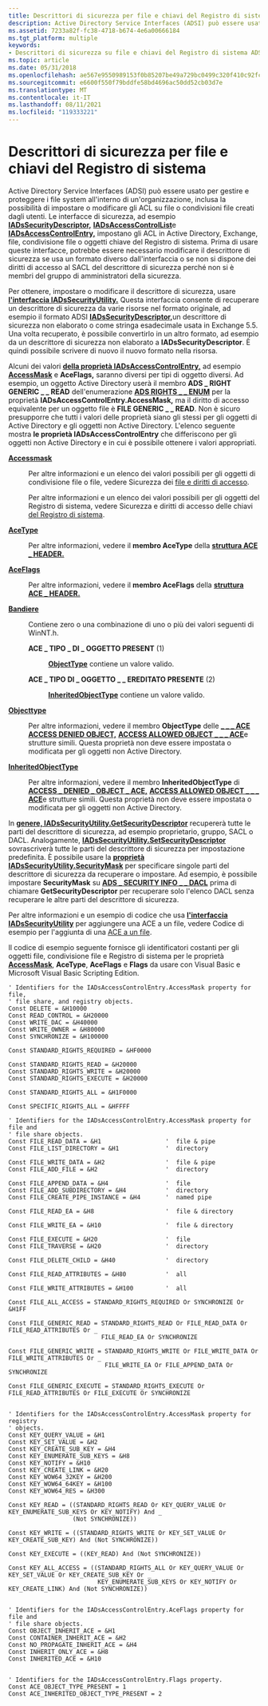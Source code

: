 ```yaml
---
title: Descrittori di sicurezza per file e chiavi del Registro di sistema
description: Active Directory Service Interfaces (ADSI) può essere usato per gestire e proteggere i file system all'interno di un'organizzazione, inclusa la possibilità di impostare o modificare gli ACL su file o condivisioni file creati dagli utenti.
ms.assetid: 7233a82f-fc38-4718-b674-4e6a00666184
ms.tgt_platform: multiple
keywords:
- Descrittori di sicurezza su file e chiavi del Registro di sistema ADSI
ms.topic: article
ms.date: 05/31/2018
ms.openlocfilehash: ae567e9550989153f0b85207be49a729bc0499c320f410c92fc993269d997da7
ms.sourcegitcommit: e6600f550f79bddfe58bd4696ac50dd52cb03d7e
ms.translationtype: MT
ms.contentlocale: it-IT
ms.lasthandoff: 08/11/2021
ms.locfileid: "119333221"
---
```

# <a name="security-descriptors-on-files-and-registry-keys"></a>Descrittori di sicurezza per file e chiavi del Registro di sistema

Active Directory Service Interfaces (ADSI) può essere usato per gestire e proteggere i file system all'interno di un'organizzazione, inclusa la possibilità di impostare o modificare gli ACL su file o condivisioni file creati dagli utenti. Le interfacce di sicurezza, ad esempio [**IADsSecurityDescriptor,**](/windows/desktop/api/Iads/nn-iads-iadssecuritydescriptor) [**IADsAccessControlList**](/windows/desktop/api/Iads/nn-iads-iadsaccesscontrollist)e [**IADsAccessControlEntry,**](/windows/desktop/api/Iads/nn-iads-iadsaccesscontrolentry) impostano gli ACL in Active Directory, Exchange, file, condivisione file o oggetti chiave del Registro di sistema. Prima di usare queste interfacce, potrebbe essere necessario modificare il descrittore di sicurezza se usa un formato diverso dall'interfaccia o se non si dispone dei diritti di accesso al SACL del descrittore di sicurezza perché non si è membri del gruppo di amministratori della sicurezza.

Per ottenere, impostare o modificare il descrittore di sicurezza, usare [**l'interfaccia IADsSecurityUtility.**](/windows/desktop/api/Iads/nn-iads-iadssecurityutility) Questa interfaccia consente di recuperare un descrittore di sicurezza da varie risorse nel formato originale, ad esempio il formato ADSI [**IADsSecurityDescriptor,**](/windows/desktop/api/Iads/nn-iads-iadssecuritydescriptor)un descrittore di sicurezza non elaborato o come stringa esadecimale usata in Exchange 5.5. Una volta recuperato, è possibile convertirlo in un altro formato, ad esempio da un descrittore di sicurezza non elaborato a **IADsSecurityDescriptor**. È quindi possibile scrivere di nuovo il nuovo formato nella risorsa.

Alcuni dei valori [**della proprietà IADsAccessControlEntry,**](/windows/desktop/api/Iads/nn-iads-iadsaccesscontrolentry) ad esempio [**AccessMask**](iadsaccesscontrolentry-property-methods.md) e **AceFlags,** saranno diversi per tipi di oggetto diversi. Ad esempio, un oggetto Active Directory userà il membro **ADS \_ RIGHT GENERIC \_ \_ READ** dell'enumerazione [**ADS RIGHTS \_ \_ ENUM**](/windows/win32/api/iads/ne-iads-ads_rights_enum) per la proprietà **IADsAccessControlEntry.AccessMask,** ma il diritto di accesso equivalente per un oggetto file è **FILE GENERIC \_ \_ READ**. Non è sicuro presupporre che tutti i valori delle proprietà siano gli stessi per gli oggetti di Active Directory e gli oggetti non Active Directory. L'elenco seguente mostra **le proprietà IADsAccessControlEntry** che differiscono per gli oggetti non Active Directory e in cui è possibile ottenere i valori appropriati.

<dl> <dt>

<span id="AccessMask"></span><span id="accessmask"></span><span id="ACCESSMASK"></span>[**Accessmask**](iadsaccesscontrolentry-property-methods.md)
</dt> <dd>

Per altre informazioni e un elenco dei valori possibili per gli oggetti di condivisione file o file, vedere Sicurezza dei [file e diritti di accesso](/windows/desktop/FileIO/file-security-and-access-rights).

Per altre informazioni e un elenco dei valori possibili per gli oggetti del Registro di sistema, vedere Sicurezza e diritti di accesso delle chiavi [del Registro di sistema](/windows/desktop/SysInfo/registry-key-security-and-access-rights).

</dd> <dt>

<span id="AceType"></span><span id="acetype"></span><span id="ACETYPE"></span>[**AceType**](iadsaccesscontrolentry-property-methods.md)
</dt> <dd>

Per altre informazioni, vedere il **membro AceType** della [**struttura ACE \_ HEADER.**](/windows/desktop/api/winnt/ns-winnt-ace_header)

</dd> <dt>

<span id="AceFlags"></span><span id="aceflags"></span><span id="ACEFLAGS"></span>[**AceFlags**](iadsaccesscontrolentry-property-methods.md)
</dt> <dd>

Per altre informazioni, vedere il **membro AceFlags** della [**struttura ACE \_ HEADER.**](/windows/desktop/api/winnt/ns-winnt-ace_header)

</dd> <dt>

<span id="Flags"></span><span id="flags"></span><span id="FLAGS"></span>[**Bandiere**](iadsaccesscontrolentry-property-methods.md)
</dt> <dd>

Contiene zero o una combinazione di uno o più dei valori seguenti di WinNT.h.

<dl> <dt>

<span id="ACE_OBJECT_TYPE_PRESENT__1_"></span><span id="ace_object_type_present__1_"></span>**ACE \_ TIPO \_ DI \_ OGGETTO PRESENT** (1)
</dt> <dd>

[**ObjectType**](iadsaccesscontrolentry-property-methods.md) contiene un valore valido.

</dd> <dt>

<span id="ACE_INHERITED_OBJECT_TYPE_PRESENT__2_"></span><span id="ace_inherited_object_type_present__2_"></span>**ACE \_ TIPO DI \_ OGGETTO \_ \_ EREDITATO PRESENTE** (2)
</dt> <dd>

[**InheritedObjectType**](iadsaccesscontrolentry-property-methods.md) contiene un valore valido.

</dd> </dl> </dd> <dt>

<span id="ObjectType"></span><span id="objecttype"></span><span id="OBJECTTYPE"></span>[**Objecttype**](iadsaccesscontrolentry-property-methods.md)
</dt> <dd>

Per altre informazioni, vedere il membro **ObjectType** delle [**\_ \_ \_ ACE ACCESS DENIED OBJECT,**](/windows/desktop/api/winnt/ns-winnt-access_denied_object_ace) [**ACCESS ALLOWED OBJECT \_ \_ \_ ACE**](/windows/desktop/api/winnt/ns-winnt-access_allowed_object_ace)e strutture simili. Questa proprietà non deve essere impostata o modificata per gli oggetti non Active Directory.

</dd> <dt>

<span id="InheritedObjectType"></span><span id="inheritedobjecttype"></span><span id="INHERITEDOBJECTTYPE"></span>[**InheritedObjectType**](iadsaccesscontrolentry-property-methods.md)
</dt> <dd>

Per altre informazioni, vedere il membro **InheritedObjectType** di [**ACCESS \_ DENIED \_ OBJECT \_ ACE,**](/windows/desktop/api/winnt/ns-winnt-access_denied_object_ace) [**ACCESS ALLOWED OBJECT \_ \_ \_ ACE**](/windows/desktop/api/winnt/ns-winnt-access_allowed_object_ace)e strutture simili. Questa proprietà non deve essere impostata o modificata per gli oggetti non Active Directory.

</dd> </dl>

In [**genere, IADsSecurityUtility.GetSecurityDescriptor**](/windows/desktop/api/Iads/nf-iads-iadssecurityutility-getsecuritydescriptor) recupererà tutte le parti del descrittore di sicurezza, ad esempio proprietario, gruppo, SACL o DACL. Analogamente, [**IADsSecurityUtility.SetSecurityDescriptor**](/windows/desktop/api/Iads/nf-iads-iadssecurityutility-setsecuritydescriptor) sovrascriverà tutte le parti del descrittore di sicurezza per impostazione predefinita. È possibile usare la [**proprietà IADsSecurityUtility.SecurityMask**](/windows/desktop/api/Iads/nf-iads-iadssecurityutility-get_securitymask) per specificare singole parti del descrittore di sicurezza da recuperare o impostare. Ad esempio, è possibile impostare **SecurityMask** su [**ADS \_ SECURITY INFO \_ \_ DACL**](/windows/win32/api/iads/ne-iads-ads_security_info_enum) prima di chiamare **GetSecurityDescriptor** per recuperare solo l'elenco DACL senza recuperare le altre parti del descrittore di sicurezza.

Per altre informazioni e un esempio di codice che usa [**l'interfaccia IADsSecurityUtility**](/windows/desktop/api/Iads/nn-iads-iadssecurityutility) per aggiungere una ACE a un file, vedere Codice di esempio per l'aggiunta di una [ACE a un file](example-code-for-adding-an-ace-to-a-file.md).

Il codice di esempio seguente fornisce gli identificatori costanti per gli oggetti file, condivisione file e Registro di sistema per le proprietà [**AccessMask**](iadsaccesscontrolentry-property-methods.md), **AceType**, **AceFlags** e **Flags** da usare con Visual Basic e Microsoft Visual Basic Scripting Edition.


```VB
' Identifiers for the IADsAccessControlEntry.AccessMask property for file,
' file share, and registry objects.
Const DELETE = &H10000
Const READ_CONTROL = &H20000
Const WRITE_DAC = &H40000
Const WRITE_OWNER = &H80000
Const SYNCHRONIZE = &H100000

Const STANDARD_RIGHTS_REQUIRED = &HF0000

Const STANDARD_RIGHTS_READ = &H20000
Const STANDARD_RIGHTS_WRITE = &H20000
Const STANDARD_RIGHTS_EXECUTE = &H20000

Const STANDARD_RIGHTS_ALL = &H1F0000

Const SPECIFIC_RIGHTS_ALL = &HFFFF

' Identifiers for the IADsAccessControlEntry.AccessMask property for file and
' file share objects.
Const FILE_READ_DATA = &H1                  '  file & pipe
Const FILE_LIST_DIRECTORY = &H1             '  directory

Const FILE_WRITE_DATA = &H2                 '  file & pipe
Const FILE_ADD_FILE = &H2                   '  directory

Const FILE_APPEND_DATA = &H4                '  file
Const FILE_ADD_SUBDIRECTORY = &H4           '  directory
Const FILE_CREATE_PIPE_INSTANCE = &H4       '  named pipe

Const FILE_READ_EA = &H8                    '  file & directory

Const FILE_WRITE_EA = &H10                  '  file & directory

Const FILE_EXECUTE = &H20                   '  file
Const FILE_TRAVERSE = &H20                  '  directory

Const FILE_DELETE_CHILD = &H40              '  directory

Const FILE_READ_ATTRIBUTES = &H80           '  all

Const FILE_WRITE_ATTRIBUTES = &H100         '  all

Const FILE_ALL_ACCESS = STANDARD_RIGHTS_REQUIRED Or SYNCHRONIZE Or &H1FF

Const FILE_GENERIC_READ = STANDARD_RIGHTS_READ Or FILE_READ_DATA Or FILE_READ_ATTRIBUTES Or _
                          FILE_READ_EA Or SYNCHRONIZE

Const FILE_GENERIC_WRITE = STANDARD_RIGHTS_WRITE Or FILE_WRITE_DATA Or FILE_WRITE_ATTRIBUTES Or _
                           FILE_WRITE_EA Or FILE_APPEND_DATA Or SYNCHRONIZE

Const FILE_GENERIC_EXECUTE = STANDARD_RIGHTS_EXECUTE Or FILE_READ_ATTRIBUTES Or FILE_EXECUTE Or SYNCHRONIZE


' Identifiers for the IADsAccessControlEntry.AccessMask property for registry
' objects.
Const KEY_QUERY_VALUE = &H1
Const KEY_SET_VALUE = &H2
Const KEY_CREATE_SUB_KEY = &H4
Const KEY_ENUMERATE_SUB_KEYS = &H8
Const KEY_NOTIFY = &H10
Const KEY_CREATE_LINK = &H20
Const KEY_WOW64_32KEY = &H200
Const KEY_WOW64_64KEY = &H100
Const KEY_WOW64_RES = &H300

Const KEY_READ = ((STANDARD_RIGHTS_READ Or KEY_QUERY_VALUE Or KEY_ENUMERATE_SUB_KEYS Or KEY_NOTIFY) And _
                  (Not SYNCHRONIZE))

Const KEY_WRITE = ((STANDARD_RIGHTS_WRITE Or KEY_SET_VALUE Or KEY_CREATE_SUB_KEY) And (Not SYNCHRONIZE))

Const KEY_EXECUTE = ((KEY_READ) And (Not SYNCHRONIZE))

Const KEY_ALL_ACCESS = ((STANDARD_RIGHTS_ALL Or KEY_QUERY_VALUE Or KEY_SET_VALUE Or KEY_CREATE_SUB_KEY Or _
                         KEY_ENUMERATE_SUB_KEYS Or KEY_NOTIFY Or KEY_CREATE_LINK) And (Not SYNCHRONIZE))
    

' Identifiers for the IADsAccessControlEntry.AceFlags property for file and
' file share objects.
Const OBJECT_INHERIT_ACE = &H1
Const CONTAINER_INHERIT_ACE = &H2
Const NO_PROPAGATE_INHERIT_ACE = &H4
Const INHERIT_ONLY_ACE = &H8
Const INHERITED_ACE = &H10
    

' Identifiers for the IADsAccessControlEntry.Flags property.
Const ACE_OBJECT_TYPE_PRESENT = 1
Const ACE_INHERITED_OBJECT_TYPE_PRESENT = 2
```



 

 